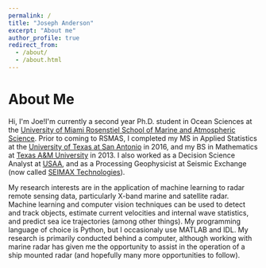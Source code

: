 ```yaml
---
permalink: /
title: "Joseph Anderson"
excerpt: "About me"
author_profile: true
redirect_from: 
  - /about/
  - /about.html
---
```




About Me
======
Hi, I'm Joe!I'm currently a second year Ph.D. student in Ocean Sciences at the [University of Miami Rosenstiel School of Marine and Atmospheric Science](rsmas.miami.edu). Prior to coming to RSMAS, I completed my MS in Applied Statistics at the [University of Texas at San Antonio](utsa.edu) in 2016, and my BS in Mathematics at [Texas A&M University](tamu.edu) in 2013. I also worked as a Decision Science Analyst at [USAA](usaa.com), and as a Processing Geophysicist at Seismic Exchange (now called [SEIMAX Technologies](http://seimaxtech.com)).

My research interests are in the application of machine learning to radar remote sensing data, particularly X-band marine and satellite radar. Machine learning and computer vision techniques can be used to detect and track objects, estimate current velocities and internal wave statistics, and predict sea ice trajectories (among other things). My programming language of choice is Python, but I occasionaly use MATLAB and IDL. My research is primarily conducted behind a computer, although working with marine radar has given me the opportunity to assist in the operation of a ship mounted radar (and hopefully many more opportunities to follow).

